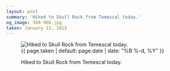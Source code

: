 ```yaml
---
layout: post
summary: 'Hiked to Skull Rock from Temescal today.'
og_image: 389-968.jpg
taken: January 13, 2015
---
```


<figure class="post" data-src="{{ site.assets_url }}/{{ page.og_image }}" data-sub-html='#caption-{{ page.id | remove_first: "/" }}'>
<img alt="Hiked to Skull Rock from Temescal today." sizes="(min-width: 700px) 50vw, calc(100vw - 2rem)" src="{{ site.assets_url }}/389-484.jpg" srcset="{{ site.assets_url }}/389-968.jpg 968w, {{ site.assets_url }}/389-726.jpg 726w, {{ site.assets_url }}/389-484.jpg 484w, {{ site.assets_url }}/389-242.jpg 242w"/>
<figcaption id='caption-{{ page.id | remove_first: "/" }}'>
<time>{{ page.taken | default: page.date | date: "%B %-d, %Y" }}</time>
<p>Hiked to Skull Rock from Temescal today.</p>
</figcaption>
</figure>
